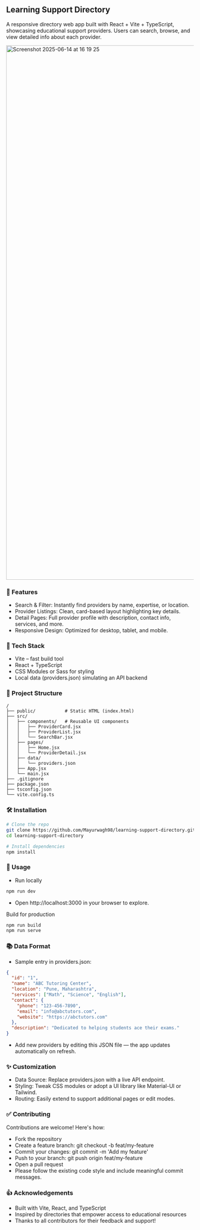 ## Learning Support Directory

A responsive directory web app built with React + Vite + TypeScript, showcasing educational support providers. Users can search, browse, and view detailed info about each provider.

<img width="1432" alt="Screenshot 2025-06-14 at 16 19 25" src="https://github.com/user-attachments/assets/66780ea7-da50-4879-a695-af8b34018a43" />

### 🚀 Features

- Search & Filter: Instantly find providers by name, expertise, or location.
- Provider Listings: Clean, card-based layout highlighting key details.
- Detail Pages: Full provider profile with description, contact info, services, and more.
- Responsive Design: Optimized for desktop, tablet, and mobile.

### 🧱 Tech Stack

- Vite – fast build tool
- React + TypeScript
- CSS Modules or Sass for styling
- Local data (providers.json) simulating an API backend

### 📁 Project Structure

```pgsql
/
├── public/           # Static HTML (index.html)
├── src/
│   ├── components/   # Reusable UI components
│   │   ├── ProviderCard.jsx
│   │   ├── ProviderList.jsx
│   │   └── SearchBar.jsx
│   ├── pages/
│   │   ├── Home.jsx
│   │   └── ProviderDetail.jsx
│   ├── data/
│   │   └── providers.json
│   ├── App.jsx
│   └── main.jsx
├── .gitignore
├── package.json
├── tsconfig.json
└── vite.config.ts
```

### 🛠️ Installation

```bash
# Clone the repo
git clone https://github.com/Mayurwagh98/learning-support-directory.git
cd learning-support-directory

# Install dependencies
npm install
```
### 🚧 Usage
- Run locally

```bash
npm run dev
```
- Open http://localhost:3000 in your browser to explore.

Build for production
```bash
npm run build
npm run serve
```

### 📚 Data Format
- Sample entry in providers.json:

```json
{
  "id": "1",
  "name": "ABC Tutoring Center",
  "location": "Pune, Maharashtra",
  "services": ["Math", "Science", "English"],
  "contact": {
    "phone": "123-456-7890",
    "email": "info@abctutors.com",
    "website": "https://abctutors.com"
  },
  "description": "Dedicated to helping students ace their exams."
}
```

- Add new providers by editing this JSON file — the app updates automatically on refresh.

### ✨ Customization
- Data Source: Replace providers.json with a live API endpoint.
- Styling: Tweak CSS modules or adopt a UI library like Material-UI or Tailwind.
- Routing: Easily extend to support additional pages or edit modes.

### ✅ Contributing
Contributions are welcome! Here's how:

- Fork the repository
- Create a feature branch: git checkout -b feat/my-feature
- Commit your changes: git commit -m 'Add my feature'
- Push to your branch: git push origin feat/my-feature
- Open a pull request
- Please follow the existing code style and include meaningful commit messages.

### 👍 Acknowledgements
- Built with Vite, React, and TypeScript
- Inspired by directories that empower access to educational resources
- Thanks to all contributors for their feedback and support!

